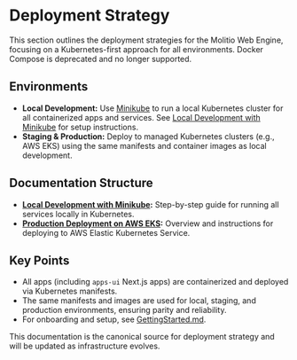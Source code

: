 # Deployment Strategy

This section outlines the deployment strategies for the Molitio Web Engine, focusing on a Kubernetes-first approach for all environments. Docker Compose is deprecated and no longer supported.

## Environments
- **Local Development:** Use [Minikube](https://minikube.sigs.k8s.io/docs/) to run a local Kubernetes cluster for all containerized apps and services. See [Local Development with Minikube](./LocalDevelopmentMinikube.md) for setup instructions.
- **Staging & Production:** Deploy to managed Kubernetes clusters (e.g., AWS EKS) using the same manifests and container images as local development.

## Documentation Structure
- **[Local Development with Minikube](./LocalDevelopmentMinikube.md):** Step-by-step guide for running all services locally in Kubernetes.
- **[Production Deployment on AWS EKS](./ProductionAWSEKS.md):** Overview and instructions for deploying to AWS Elastic Kubernetes Service.

## Key Points
- All apps (including `apps-ui` Next.js apps) are containerized and deployed via Kubernetes manifests.
- The same manifests and images are used for local, staging, and production environments, ensuring parity and reliability.
- For onboarding and setup, see [GettingStarted.md](../development/GettingStarted.md).

This documentation is the canonical source for deployment strategy and will be updated as infrastructure evolves.